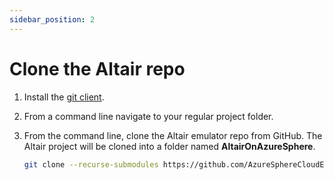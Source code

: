 ```yaml
---
sidebar_position: 2
---
```


# Clone the Altair repo

1. Install the [git client](https://git-scm.com/downloads).
1. From a command line navigate to your regular project folder.
1. From the command line, clone the Altair emulator repo from GitHub. The Altair project will be cloned into a folder named **AltairOnAzureSphere**.

    ```bash
    git clone --recurse-submodules https://github.com/AzureSphereCloudEnabledAltair8800/AltairOnAzureSphere.git AltairOnAzureSphere
    ```
